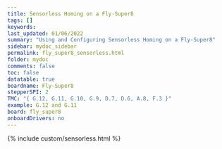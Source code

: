 ```yaml
---
title: Sensorless Homing on a Fly-Super8
tags: []
keywords: 
last_updated: 01/06/2022
summary: "Using and Configuring Sensorless Homing on a Fly-Super8"
sidebar: mydoc_sidebar
permalink: fly_super8_sensorless.html
folder: mydoc
comments: false
toc: false
datatable: true
boardname: Fly-Super8
stepperSPI: 2
TMC: "{ G.12, G.11, G.10, G.9, D.7, D.6, A.8, F.3 }"
example: G.12 and G.11
board: fly_super8
onboardDrivers: no
---
```


{% include custom/sensorless.html %}